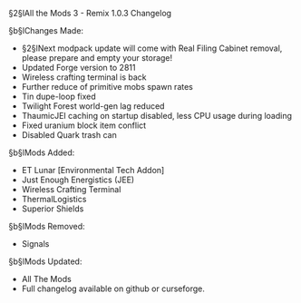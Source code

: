 §2§lAll the Mods 3 - Remix 1.0.3 Changelog

§b§lChanges Made:
* §2§lNext modpack update will come with Real Filing Cabinet removal, please prepare and empty your storage!
* Updated Forge version to 2811
* Wireless crafting terminal is back
* Further reduce of primitive mobs spawn rates
* Tin dupe-loop fixed
* Twilight Forest world-gen lag reduced
* ThaumicJEI caching on startup disabled, less CPU usage during loading
* Fixed uranium block item conflict
* Disabled Quark trash can


§b§lMods Added:
* ET Lunar [Environmental Tech Addon]
* Just Enough Energistics (JEE)
* Wireless Crafting Terminal
* ThermalLogistics
* Superior Shields

§b§lMods Removed:
* Signals

§b§lMods Updated:
* All The Mods
* Full changelog available on github or curseforge.
